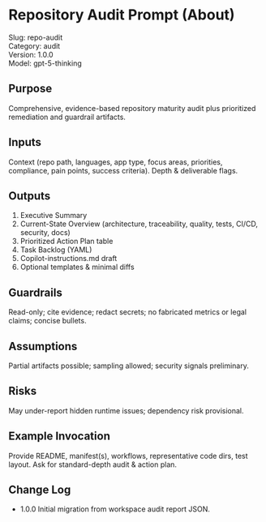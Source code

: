 # Repository Audit Prompt (About)

Slug: repo-audit  
Category: audit  
Version: 1.0.0  
Model: gpt-5-thinking

## Purpose
Comprehensive, evidence-based repository maturity audit plus prioritized remediation and guardrail artifacts.

## Inputs
Context (repo path, languages, app type, focus areas, priorities, compliance, pain points, success criteria). Depth & deliverable flags.

## Outputs
1. Executive Summary  
2. Current-State Overview (architecture, traceability, quality, tests, CI/CD, security, docs)  
3. Prioritized Action Plan table  
4. Task Backlog (YAML)  
5. Copilot-instructions.md draft  
6. Optional templates & minimal diffs

## Guardrails
Read-only; cite evidence; redact secrets; no fabricated metrics or legal claims; concise bullets.

## Assumptions
Partial artifacts possible; sampling allowed; security signals preliminary.

## Risks
May under-report hidden runtime issues; dependency risk provisional.

## Example Invocation
Provide README, manifest(s), workflows, representative code dirs, test layout. Ask for standard-depth audit & action plan.

## Change Log
- 1.0.0 Initial migration from workspace audit report JSON.
